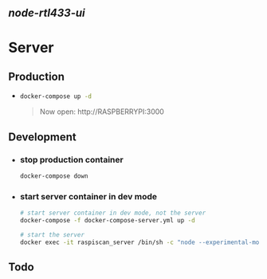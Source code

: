 ## *node-rtl433-ui*
# Server

## Production
- ```bash
  docker-compose up -d
  ```
  > Now open: http://RASPBERRYPI:3000

## Development

- ### stop production container
    ```bash
    docker-compose down
    ```
- ### start server container in dev mode
    ```bash
    # start server container in dev mode, not the server
    docker-compose -f docker-compose-server.yml up -d
  
    # start the server
    docker exec -it raspiscan_server /bin/sh -c "node --experimental-modules --experimental-json-modules index.js"
    ```

## Todo